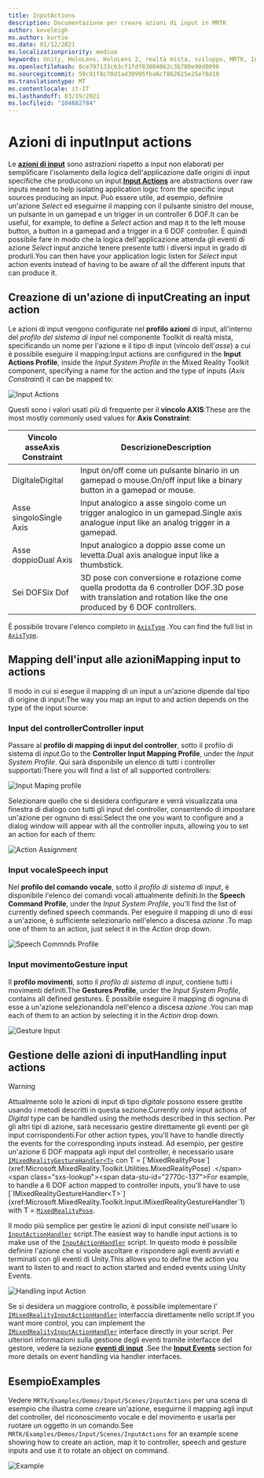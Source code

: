 ```yaml
---
title: InputActions
description: Documentazione per creare azioni di input in MRTK
author: keveleigh
ms.author: kurtie
ms.date: 01/12/2021
ms.localizationpriority: medium
keywords: Unity, HoloLens, HoloLens 2, realtà mista, sviluppo, MRTK, InputActions,
ms.openlocfilehash: 8ce797133c63cf1fdf83004062c3b700e90d0096
ms.sourcegitcommit: 59c91f8c70d1ad30995fba6cf862615e25e78d10
ms.translationtype: MT
ms.contentlocale: it-IT
ms.lasthandoff: 03/19/2021
ms.locfileid: "104682784"
---
```

# <a name="input-actions"></a><span data-ttu-id="2770c-104">Azioni di input</span><span class="sxs-lookup"><span data-stu-id="2770c-104">Input actions</span></span>

<span data-ttu-id="2770c-105">Le [**azioni di input**](InputActions.md) sono astrazioni rispetto a input non elaborati per semplificare l'isolamento della logica dell'applicazione dalle origini di input specifiche che producono un input.</span><span class="sxs-lookup"><span data-stu-id="2770c-105">[**Input Actions**](InputActions.md) are abstractions over raw inputs meant to help isolating application logic from the specific input sources producing an input.</span></span> <span data-ttu-id="2770c-106">Può essere utile, ad esempio, definire un'azione *Select* ed eseguirne il mapping con il pulsante sinistro del mouse, un pulsante in un gamepad e un trigger in un controller 6 DOF.</span><span class="sxs-lookup"><span data-stu-id="2770c-106">It can be useful, for example, to define a *Select* action and map it to the left mouse button, a button in a gamepad and a trigger in a 6 DOF controller.</span></span> <span data-ttu-id="2770c-107">È quindi possibile fare in modo che la logica dell'applicazione attenda gli eventi di azione *Select* input anziché tenere presente tutti i diversi input in grado di produrli.</span><span class="sxs-lookup"><span data-stu-id="2770c-107">You can then have your application logic listen for *Select* input action events instead of having to be aware of all the different inputs that can produce it.</span></span>

## <a name="creating-an-input-action"></a><span data-ttu-id="2770c-108">Creazione di un'azione di input</span><span class="sxs-lookup"><span data-stu-id="2770c-108">Creating an input action</span></span>

<span data-ttu-id="2770c-109">Le azioni di input vengono configurate nel **profilo azioni** di input, all'interno del *profilo del sistema di input* nel componente Toolkit di realtà mista, specificando un nome per l'azione e il tipo di input (vincolo dell'*asse*) a cui è possibile eseguire il mapping:</span><span class="sxs-lookup"><span data-stu-id="2770c-109">Input actions are configured in the **Input Actions Profile**, inside the *Input System Profile* in the Mixed Reality Toolkit component, specifying a name for the action and the type of inputs (*Axis Constraint*) it can be mapped to:</span></span>

<img src="../Images/Input/InputActions.png" style="max-width:100%;" alt="Input Actions">

<span data-ttu-id="2770c-110">Questi sono i valori usati più di frequente per il **vincolo AXIS**:</span><span class="sxs-lookup"><span data-stu-id="2770c-110">These are the most mostly commonly used values for **Axis Constraint**:</span></span>

<span data-ttu-id="2770c-111">Vincolo asse</span><span class="sxs-lookup"><span data-stu-id="2770c-111">Axis Constraint</span></span> | <span data-ttu-id="2770c-112">Descrizione</span><span class="sxs-lookup"><span data-stu-id="2770c-112">Description</span></span>
--- | ---
<span data-ttu-id="2770c-113">Digitale</span><span class="sxs-lookup"><span data-stu-id="2770c-113">Digital</span></span> | <span data-ttu-id="2770c-114">Input on/off come un pulsante binario in un gamepad o mouse.</span><span class="sxs-lookup"><span data-stu-id="2770c-114">On/off input like a binary button in a gamepad or mouse.</span></span>
<span data-ttu-id="2770c-115">Asse singolo</span><span class="sxs-lookup"><span data-stu-id="2770c-115">Single Axis</span></span> | <span data-ttu-id="2770c-116">Input analogico a asse singolo come un trigger analogico in un gamepad.</span><span class="sxs-lookup"><span data-stu-id="2770c-116">Single axis analogue input like an analog trigger in a gamepad.</span></span>
<span data-ttu-id="2770c-117">Asse doppio</span><span class="sxs-lookup"><span data-stu-id="2770c-117">Dual Axis</span></span> | <span data-ttu-id="2770c-118">Input analogico a doppio asse come un levetta.</span><span class="sxs-lookup"><span data-stu-id="2770c-118">Dual axis analogue input like a thumbstick.</span></span>
<span data-ttu-id="2770c-119">Sei DOF</span><span class="sxs-lookup"><span data-stu-id="2770c-119">Six Dof</span></span> | <span data-ttu-id="2770c-120">3D pose con conversione e rotazione come quella prodotta da 6 controller DOF.</span><span class="sxs-lookup"><span data-stu-id="2770c-120">3D pose with translation and rotation like the one produced by 6 DOF controllers.</span></span>

<span data-ttu-id="2770c-121">È possibile trovare l'elenco completo in [`AxisType`](xref:Microsoft.MixedReality.Toolkit.Utilities.AxisType) .</span><span class="sxs-lookup"><span data-stu-id="2770c-121">You can find the full list in [`AxisType`](xref:Microsoft.MixedReality.Toolkit.Utilities.AxisType).</span></span>

## <a name="mapping-input-to-actions"></a><span data-ttu-id="2770c-122">Mapping dell'input alle azioni</span><span class="sxs-lookup"><span data-stu-id="2770c-122">Mapping input to actions</span></span>

<span data-ttu-id="2770c-123">Il modo in cui si esegue il mapping di un input a un'azione dipende dal tipo di origine di input:</span><span class="sxs-lookup"><span data-stu-id="2770c-123">The way you map an input to and action depends on the type of the input source:</span></span>

### <a name="controller-input"></a><span data-ttu-id="2770c-124">Input del controller</span><span class="sxs-lookup"><span data-stu-id="2770c-124">Controller input</span></span>

<span data-ttu-id="2770c-125">Passare al **profilo di mapping di input del controller**, sotto il profilo di sistema di *input*.</span><span class="sxs-lookup"><span data-stu-id="2770c-125">Go to the **Controller Input Mapping Profile**, under the *Input System Profile*.</span></span> <span data-ttu-id="2770c-126">Qui sarà disponibile un elenco di tutti i controller supportati:</span><span class="sxs-lookup"><span data-stu-id="2770c-126">There you will find a list of all supported controllers:</span></span>

<img src="../Images/Input/ControllerInputMappingProfile.PNG" style="max-width:100%;" alt="Input Maping profile">

<span data-ttu-id="2770c-127">Selezionare quello che si desidera configurare e verrà visualizzata una finestra di dialogo con tutti gli input del controller, consentendo di impostare un'azione per ognuno di essi:</span><span class="sxs-lookup"><span data-stu-id="2770c-127">Select the one you want to configure and a dialog window will appear with all the controller inputs, allowing you to set an action for each of them:</span></span>

<img src="../Images/Input/InputActionAssignment.PNG" style="max-width:100%;" alt="Action Assignment">

### <a name="speech-input"></a><span data-ttu-id="2770c-128">Input vocale</span><span class="sxs-lookup"><span data-stu-id="2770c-128">Speech input</span></span>

<span data-ttu-id="2770c-129">Nel **profilo del comando vocale**, sotto il *profilo di sistema di input*, è disponibile l'elenco dei comandi vocali attualmente definiti.</span><span class="sxs-lookup"><span data-stu-id="2770c-129">In the **Speech Command Profile**, under the *Input System Profile*, you'll find the list of currently defined speech commands.</span></span> <span data-ttu-id="2770c-130">Per eseguire il mapping di uno di essi a un'azione, è sufficiente selezionarlo nell'elenco a discesa *azione* .</span><span class="sxs-lookup"><span data-stu-id="2770c-130">To map one of them to an action, just select it in the *Action* drop down.</span></span>

<img src="../Images/Input/SpeechCommandsProfile.png" style="max-width:100%;" alt="Speech Commnds Profile">

### <a name="gesture-input"></a><span data-ttu-id="2770c-131">Input movimento</span><span class="sxs-lookup"><span data-stu-id="2770c-131">Gesture input</span></span>

<span data-ttu-id="2770c-132">Il **profilo movimenti**, sotto il *profilo di sistema di input*, contiene tutti i movimenti definiti.</span><span class="sxs-lookup"><span data-stu-id="2770c-132">The **Gestures Profile**, under the *Input System Profile*, contains all defined gestures.</span></span> <span data-ttu-id="2770c-133">È possibile eseguire il mapping di ognuna di esse a un'azione selezionandola nell'elenco a discesa *azione* .</span><span class="sxs-lookup"><span data-stu-id="2770c-133">You can map each of them to an action by selecting it in the *Action* drop down.</span></span>

<img src="../Images/Input/GestureProfile.png" style="max-width:100%;" alt="Gesture Input">

## <a name="handling-input-actions"></a><span data-ttu-id="2770c-134">Gestione delle azioni di input</span><span class="sxs-lookup"><span data-stu-id="2770c-134">Handling input actions</span></span>

> [!WARNING]
> <span data-ttu-id="2770c-135">Attualmente solo le azioni di input di tipo *digitale* possono essere gestite usando i metodi descritti in questa sezione.</span><span class="sxs-lookup"><span data-stu-id="2770c-135">Currently only input actions of *Digital* type can be handled using the methods described in this section.</span></span> <span data-ttu-id="2770c-136">Per gli altri tipi di azione, sarà necessario gestire direttamente gli eventi per gli input corrispondenti.</span><span class="sxs-lookup"><span data-stu-id="2770c-136">For other action types, you'll have to handle directly the events for the corresponding inputs instead.</span></span> <span data-ttu-id="2770c-137">Ad esempio, per gestire un'azione 6 DOF mappata agli input del controller, è necessario usare [`IMixedRealityGestureHandler<T>`](xref:Microsoft.MixedReality.Toolkit.Input.IMixedRealityGestureHandler`1) con T = [`MixedRealityPose`](xref:Microsoft.MixedReality.Toolkit.Utilities.MixedRealityPose) .</span><span class="sxs-lookup"><span data-stu-id="2770c-137">For example, to handle a 6 DOF action mapped to controller inputs, you'll have to use [`IMixedRealityGestureHandler<T>`](xref:Microsoft.MixedReality.Toolkit.Input.IMixedRealityGestureHandler`1) with T = [`MixedRealityPose`](xref:Microsoft.MixedReality.Toolkit.Utilities.MixedRealityPose).</span></span>

<span data-ttu-id="2770c-138">Il modo più semplice per gestire le azioni di input consiste nell'usare lo [`InputActionHandler`](xref:Microsoft.MixedReality.Toolkit.Input.InputActionHandler) script.</span><span class="sxs-lookup"><span data-stu-id="2770c-138">The easiest way to handle input actions is to make use of the [`InputActionHandler`](xref:Microsoft.MixedReality.Toolkit.Input.InputActionHandler) script.</span></span> <span data-ttu-id="2770c-139">In questo modo è possibile definire l'azione che si vuole ascoltare e rispondere agli eventi avviati e terminati con gli eventi di Unity.</span><span class="sxs-lookup"><span data-stu-id="2770c-139">This allows you to define the action you want to listen to and react to action started and ended events using Unity Events.</span></span>

<img src="../Images/Input/InputActionHandler.PNG" style="max-width:100%;" alt="Handling input Action">

<span data-ttu-id="2770c-140">Se si desidera un maggiore controllo, è possibile implementare l' [`IMixedRealityInputActionHandler`](xref:Microsoft.MixedReality.Toolkit.Input.IMixedRealityInputActionHandler) interfaccia direttamente nello script.</span><span class="sxs-lookup"><span data-stu-id="2770c-140">If you want more control, you can implement the [`IMixedRealityInputActionHandler`](xref:Microsoft.MixedReality.Toolkit.Input.IMixedRealityInputActionHandler) interface directly in your script.</span></span> <span data-ttu-id="2770c-141">Per ulteriori informazioni sulla gestione degli eventi tramite interfacce del gestore, vedere la sezione [**eventi di input**](InputEvents.md) .</span><span class="sxs-lookup"><span data-stu-id="2770c-141">See the [**Input Events**](InputEvents.md) section for more details on event handling via handler interfaces.</span></span>

## <a name="examples"></a><span data-ttu-id="2770c-142">Esempio</span><span class="sxs-lookup"><span data-stu-id="2770c-142">Examples</span></span>

<span data-ttu-id="2770c-143">Vedere `MRTK/Examples/Demos/Input/Scenes/InputActions` per una scena di esempio che illustra come creare un'azione, eseguirne il mapping agli input del controller, del riconoscimento vocale e del movimento e usarla per ruotare un oggetto in un comando.</span><span class="sxs-lookup"><span data-stu-id="2770c-143">See `MRTK/Examples/Demos/Input/Scenes/InputActions` for an example scene showing how to create an action, map it to controller, speech and gesture inputs and use it to rotate an object on command.</span></span>

<img src="../Images/Input/InputActionsExample.PNG" style="max-width:100%;" alt="Example">
